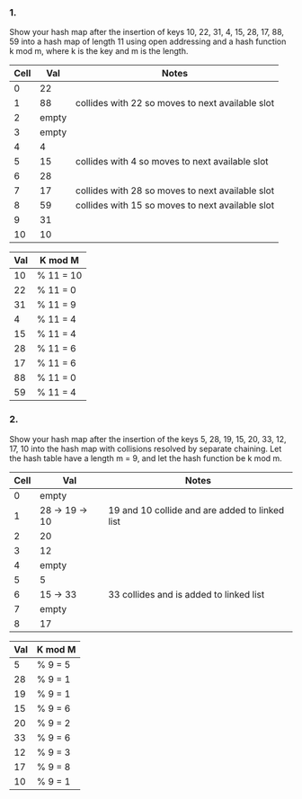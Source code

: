 ### 1. 

Show your hash map after the insertion of keys 10, 22, 31, 4, 15, 28, 17, 88, 59 into a hash map of length 11 using open addressing and a hash function k mod m, where k is the key and m is the length.

| Cell | Val   | Notes		                                      |  
|------|-------|--------------------------------------------------| 
| 0	   | 22	   |	                                              |  
| 1	   | 88	   | collides with 22 so moves to next available slot |	 
| 2	   | empty |		                                          |  
| 3	   | empty |		                                          |  
| 4	   | 4	   |	                                              |  
| 5	   | 15	   | collides with 4 so moves to next available slot  |	 
| 6	   | 28	   |	                                              |  
| 7	   | 17	   | collides with 28 so moves to next available slot |	 
| 8	   | 59	   | collides with 15 so moves to next available slot |	
| 9	   | 31	   |			                                      |
| 10   | 10	   |		                                          |

| Val | K mod M |
|-----| --------|
| 10  | % 11 = 10 |
| 22  | % 11 = 0 |
| 31  | % 11 = 9 |
| 4   | % 11 = 4 |
| 15  | % 11 = 4 |
| 28  | % 11 = 6 |
| 17  | % 11 = 6 |
| 88  | % 11 = 0 |
| 59  | % 11 = 4 |

### 2.

Show your hash map after the insertion of the keys 5, 28, 19, 15, 20, 33, 12, 17, 10 into the hash map with collisions resolved by separate chaining. Let the hash table have a length m = 9, and let the hash function be k mod m.

|Cell|	Val	|Notes|
|----|-----|------|
| 0	| empty|	|
| 1	| 28 -> 19 -> 10|	19 and 10 collide and are added to linked list|
| 2 |	20	||
| 3 |	12	||
| 4 |	empty	||
| 5 |	5	||
| 6 |	15 -> 33	|33 collides and is added to linked list|
| 7 |	empty	||
| 8 |	17	||

| Val | K mod M |
|-----|---------|
| 5 |	% 9 = 5 |
| 28 |	% 9 = 1 |
| 19 |	% 9 = 1 |
| 15 |	% 9 = 6 |
| 20 |	% 9 = 2 |
| 33 |	% 9 = 6 |
| 12 |	% 9 = 3 |
| 17 |	% 9 = 8 |
| 10 | % 9 = 1 |




